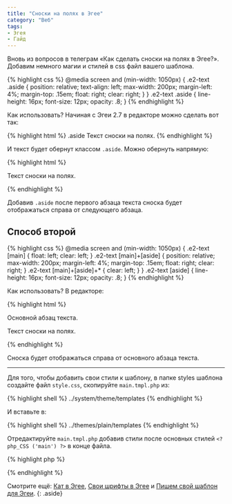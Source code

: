 ```yaml
---
title: "Сноски на полях в Эгее"
category: "Веб"
tags:
- Эгея
- Гайд
---
```


Вновь из вопросов в телеграм «Как сделать сноски на полях в Эгее?». Добавим немного магии и стилей в css файл вашего шаблона.

<!-- more -->

<div full color class="light-dark">
{% highlight css %}
@media screen and (min-width: 1050px) {
    .e2-text .aside {
        position: relative;
        text-align: left;
        max-width: 200px;
        margin-left: 4%;
        margin-top: .15em;
        float: right;
        clear: right;
    }
}
.e2-text .aside {
    line-height: 16px;
    font-size: 12px;
    opacity: .8;
}
{% endhighlight %}
</div>

Как использовать? Начиная с Эгеи 2.7 в редакторе можно сделать вот так:

{% highlight html %}
.aside Текст сноски на полях.
{% endhighlight %}

И текст будет обернут классом `.aside`. Можно обернуть напрямую:

{% highlight html %}
<p class="aside">Текст сноски на полях.</p>
{% endhighlight %}

Добавив `.aside` после первого абзаца текста сноска будет отображаться справа от следующего абзаца.

## Способ второй

<div full color class="light-dark">
{% highlight css %}
@media screen and (min-width: 1050px) {
    .e2-text [main] {
        float: left;
        clear: left;
    }
    .e2-text [main]+[aside] {
        position: relative;
        max-width: 200px;
        margin-left: 4%;
        margin-top: .15em;
        float: right;
        clear: right;
    }
    .e2-text [main]+[aside]+* {
        clear: left;
    }
}
.e2-text [aside] {
    line-height: 16px;
    font-size: 12px;
    opacity: .8;
}
{% endhighlight %}
</div>

Как использовать? В редакторе:

{% highlight html %}
<p main>Основной абзац текста.</p>
<p aside>Текст сноски на полях.</p>
{% endhighlight %}

Сноска будет отображаться справа от основного абзаца текста.

---

Для того, чтобы добавить свои стили к шаблону, в папке styles шаблона создайте файл `style.css`, скопируйте `main.tmpl.php` из:

{% highlight shell %}
../system/theme/templates
{% endhighlight %}

И вставьте в:

{% highlight shell %}
../themes/plain/templates
{% endhighlight %}

Отредактируйте `main.tmpl.php` добавив стили после основных стилей `<?php_CSS ('main') ?>` в конце файла.

{% highlight php %}
<?php_CSS ('style') ?>
{% endhighlight %}

Смотрите ещё: [Кат в Эгее][1], [Свои шрифты в Эгее][2] и [Пишем свой шаблон для Эгеи][3].
{: .aside}

[1]:	/blog/kat-v-egee/
[2]:	/blog/svoi-shrifty-v-egee/
[3]:	/blog/pishem-svoy-shablon-dlya-egei/